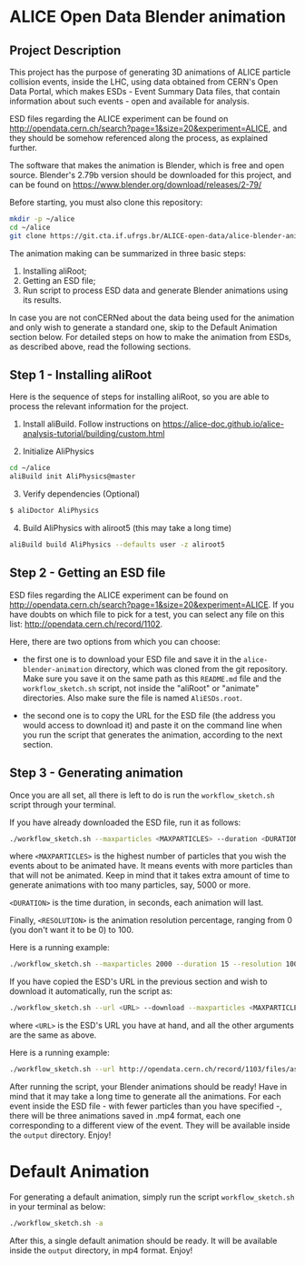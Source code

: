# ALICE Open Data Blender animation

## Project Description

This project has the purpose of generating 3D animations of ALICE particle collision events, inside the LHC, using data obtained from CERN's Open Data Portal, which makes ESDs - Event Summary Data files, that contain information about such events - open and available for analysis.

ESD files regarding the ALICE experiment can be found on http://opendata.cern.ch/search?page=1&size=20&experiment=ALICE, and they should be somehow referenced along the process, as explained further.

The software that makes the animation is Blender, which is free and open source. Blender's 2.79b version should be downloaded for this project, and can be found on https://www.blender.org/download/releases/2-79/

Before starting, you must also clone this repository:
```bash
mkdir -p ~/alice
cd ~/alice
git clone https://git.cta.if.ufrgs.br/ALICE-open-data/alice-blender-animation.git
```

The animation making can be summarized in three basic steps:

1) Installing aliRoot;
2) Getting an ESD file;
3) Run script to process ESD data and generate Blender animations using its results.

In case you are not conCERNed about the data being used for the animation and only wish to generate a standard one, skip to the Default Animation section below. For detailed steps on how to make the animation from ESDs, as described above, read the following sections.

## Step 1 - Installing aliRoot

Here is the sequence of steps for installing aliRoot, so you are able to process the relevant information for the project.

1) Install aliBuild. Follow instructions on https://alice-doc.github.io/alice-analysis-tutorial/building/custom.html

2) Initialize AliPhysics

```bash
cd ~/alice
aliBuild init AliPhysics@master
```
3) Verify dependencies (Optional)

```bash
$ aliDoctor AliPhysics
```
4) Build AliPhysics with aliroot5 (this may take a long time)
```bash
aliBuild build AliPhysics --defaults user -z aliroot5
```

## Step 2 - Getting an ESD file

ESD files regarding the ALICE experiment can be found on http://opendata.cern.ch/search?page=1&size=20&experiment=ALICE. If you have doubts on which file to pick for a test, you can select any file on this list: http://opendata.cern.ch/record/1102.

Here, there are two options from which you can choose:

- the first one is to download your ESD file and save it in the `alice-blender-animation` directory, which was cloned from the git repository. Make sure you save it on the same path as this `README.md` file and the `workflow_sketch.sh` script, not inside the "aliRoot" or "animate" directories. Also make sure the file is named `AliESDs.root`.

- the second one is to copy the URL for the ESD file (the address you would access to download it) and paste it on the command line when you run the script that generates the animation, according to the next section.

## Step 3 - Generating animation

Once you are all set, all there is left to do is run the `workflow_sketch.sh` script through your terminal.

If you have already downloaded the ESD file, run it as follows:

```bash
./workflow_sketch.sh --maxparticles <MAXPARTICLES> --duration <DURATION> --resolution <RESOLUTION>
```

where `<MAXPARTICLES>` is the highest number of particles that you wish the events about to be animated have. It means events with more particles than that will not be animated. Keep in mind that it takes extra amount of time to generate animations with too many particles, say, 5000 or more.

`<DURATION>` is the time duration, in seconds, each animation will last.

Finally, `<RESOLUTION>` is the animation resolution percentage, ranging from 0 (you don't want it to be 0) to 100.

Here is a running example:

```bash
./workflow_sketch.sh --maxparticles 2000 --duration 15 --resolution 100
```

If you have copied the ESD's URL in the previous section and wish to download it automatically, run the script as:

```bash
./workflow_sketch.sh --url <URL> --download --maxparticles <MAXPARTICLES> --duration <DURATION> --resolution <RESOLUTION>
```

where `<URL>` is the ESD's URL you have at hand, and all the other arguments are the same as above.

Here is a running example:

```bash
./workflow_sketch.sh --url http://opendata.cern.ch/record/1103/files/assets/alice/2010/LHC10h/000139173/ESD/0004/AliESDs.root --download --maxparticles 2000 --duration 15 --resolution 100
```

After running the script, your Blender animations should be ready! Have in mind that it may take a long time to generate all the animations. For each event inside the ESD file - with fewer particles than you have specified -, there will be three animations saved in .mp4 format, each one corresponding to a different view of the event. They will be available inside the `output` directory. Enjoy!


# Default Animation

For generating a default animation, simply run the script `workflow_sketch.sh` in your terminal as below:

```bash
./workflow_sketch.sh -a
```

After this, a single default animation should be ready. It will be available inside the `output` directory, in mp4 format. Enjoy!
